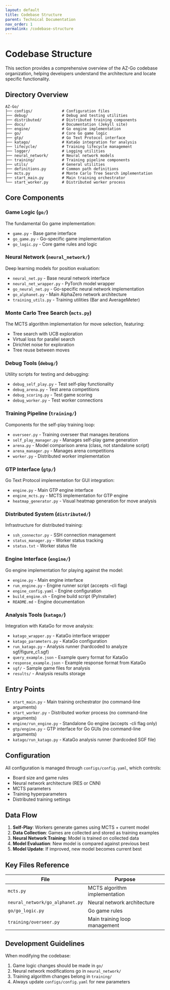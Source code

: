 ```yaml
---
layout: default
title: Codebase Structure
parent: Technical Documentation
nav_order: 1
permalink: /codebase-structure
---
```


# Codebase Structure

This section provides a comprehensive overview of the AZ-Go codebase organization, helping developers understand the architecture and locate specific functionality.

## Directory Overview

```
AZ-Go/
├── configs/             # Configuration files
├── debug/               # Debug and testing utilities
├── distributed/         # Distributed training components
├── docs/                # Documentation (Jekyll site)
├── engine/              # Go engine implementation
├── go/                  # Core Go game logic
├── gtp/                 # Go Text Protocol interface
├── katago/              # KataGo integration for analysis
├── lifecycle/           # Training lifecycle management
├── logger/              # Logging utilities
├── neural_network/      # Neural network models
├── training/            # Training pipeline components
├── utils/               # General utilities
├── definitions.py       # Common path definitions
├── mcts.py              # Monte Carlo Tree Search implementation
├── start_main.py        # Main training orchestrator
└── start_worker.py      # Distributed worker process
```

## Core Components

### Game Logic (`go/`)
The fundamental Go game implementation:
- `game.py` - Base game interface
- `go_game.py` - Go-specific game implementation
- `go_logic.py` - Core game rules and logic

### Neural Network (`neural_network/`)
Deep learning models for position evaluation:
- `neural_net.py` - Base neural network interface
- `neural_net_wrapper.py` - PyTorch model wrapper
- `go_neural_net.py` - Go-specific neural network implementation
- `go_alphanet.py` - Main AlphaZero network architecture
- `training_utils.py` - Training utilities (Bar and AverageMeter)

### Monte Carlo Tree Search (`mcts.py`)
The MCTS algorithm implementation for move selection, featuring:
- Tree search with UCB exploration
- Virtual loss for parallel search
- Dirichlet noise for exploration
- Tree reuse between moves

### Debug Tools (`debug/`)
Utility scripts for testing and debugging:
- `debug_self_play.py` - Test self-play functionality
- `debug_arena.py` - Test arena competitions
- `debug_scoring.py` - Test game scoring
- `debug_worker.py` - Test worker connections

### Training Pipeline (`training/`)
Components for the self-play training loop:
- `overseer.py` - Training overseer that manages iterations
- `self_play_manager.py` - Manages self-play game generation
- `arena.py` - Model comparison arena (class, not standalone script)
- `arena_manager.py` - Manages arena competitions
- `worker.py` - Distributed worker implementation

### GTP Interface (`gtp/`)
Go Text Protocol implementation for GUI integration:
- `engine.py` - Main GTP engine interface
- `engine_mcts.py` - MCTS implementation for GTP engine
- `heatmap_generator.py` - Visual heatmap generation for move analysis

### Distributed System (`distributed/`)
Infrastructure for distributed training:
- `ssh_connector.py` - SSH connection management
- `status_manager.py` - Worker status tracking
- `status.txt` - Worker status file

### Engine Interface (`engine/`)
Go engine implementation for playing against the model:
- `engine.py` - Main engine interface
- `run_engine.py` - Engine runner script (accepts -cli flag)
- `engine_config.yaml` - Engine configuration
- `build_engine.sh` - Engine build script (PyInstaller)
- `README.md` - Engine documentation

### Analysis Tools (`katago/`)
Integration with KataGo for move analysis:
- `katago_wrapper.py` - KataGo interface wrapper
- `katago_parameters.py` - KataGo configuration
- `run_katago.py` - Analysis runner (hardcoded to analyze sgf/figure_c1.sgf)
- `query_example.json` - Example query format for KataGo
- `response_example.json` - Example response format from KataGo
- `sgf/` - Sample game files for analysis
- `results/` - Analysis results storage

## Entry Points

- `start_main.py` - Main training orchestrator (no command-line arguments)
- `start_worker.py` - Distributed worker process (no command-line arguments)
- `engine/run_engine.py` - Standalone Go engine (accepts -cli flag only)
- `gtp/engine.py` - GTP interface for Go GUIs (no command-line arguments)
- `katago/run_katago.py` - KataGo analysis runner (hardcoded SGF file)

## Configuration

All configuration is managed through `configs/config.yaml`, which controls:
- Board size and game rules
- Neural network architecture (RES or CNN)
- MCTS parameters
- Training hyperparameters
- Distributed training settings

## Data Flow

1. **Self-Play**: Workers generate games using MCTS + current model
2. **Data Collection**: Games are collected and stored as training examples
3. **Neural Network Training**: Model is trained on collected data
4. **Model Evaluation**: New model is compared against previous best
5. **Model Update**: If improved, new model becomes current best

## Key Files Reference

| File                              | Purpose                                    |
|-----------------------------------|--------------------------------------------|
| `mcts.py`                         | MCTS algorithm implementation              |
| `neural_network/go_alphanet.py`   | Neural network architecture                |
| `go/go_logic.py`                  | Go game rules                              |
| `training/overseer.py`            | Main training loop management              |

## Development Guidelines

When modifying the codebase:
1. Game logic changes should be made in `go/`
2. Neural network modifications go in `neural_network/`
3. Training algorithm changes belong in `training/`
4. Always update `configs/config.yaml` for new parameters